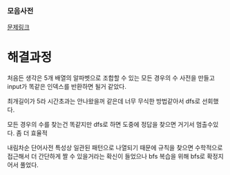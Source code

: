 ### 모음사전

[문제링크](https://school.programmers.co.kr/learn/courses/30/lessons/84512)

# 해결과정

처음든 생각은 5개 배열의 알파벳으로 조합할 수 있는 모든 경우의 수 사전을 만들고 input가 똑같은 인덱스를 반환하면 될거 같았다.

최개길이가 5라 시간초과는 안나왔을꺼 같은데 너무 무식한 방법같아서 dfs로 선회했다.

모든 경우의 수를 찾는건 똑같지만 dfs로 하면 도중에 정답을 찾으면 거기서 멈출수있다. 좀 더 효율적

내림차순 단어사전 특성상 일관된 패턴으로 나열되기 때문에 규칙을 찾으면 수학적으로 접근해서 더 간단하게 짤 수 있을거라는 확신이 들었으나 bfs 복습을 위해 bfs로 확정지어서 풀었다. 